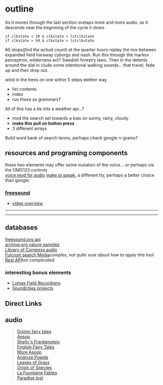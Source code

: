 # outline

As it moves through the last section ovelaps more and more audio. as it descends near the begnining of the cycle it slows
```
if clkstate < 10 & clkstate < lstclkstate
if clkstate > 50 & clkstate > lstclkstate
```
60 stops(*find the actual count*) at the quarter hours replay the mix between expanded field haraway cyborgs and nash.
Run this through the markov perceptron, wilderness act? Swedish forestry laws. Then in the detents around the dial in clude some intentional walking sounds... that travel, fade up and then drop out.

wind in the trees on one within 5 steps eiether way
* list contents
* index
* run these as grammars?

All of this has a tie into a weather api...?
* mod the search set towards a bias on sunny, rainy, cloudy
* __make this pull on button press__
* 3 different arrays

Build word bank of search terms, perhaps check google n-grams?





## resources and programing components
these two elements may offer some mutation of the voice... or perhaps via the OMG123 controls  
[voice mod for audio](http://planet-geek.com/2015/10/29/hacks/using-a-raspberry-pi-as-a-realtime-voice-changer-for-halloween/)
[make pi speak](https://www.dexterindustries.com/howto/make-your-raspberry-pi-speak/), a different tty, perhaps a better choice than google.

### [freesound](https://freesound.org/docs/api/resources_apiv2.html#other-resources)
* [video overview](https://www.youtube.com/watch?v=F3RB_4GCFds)

---
---
## databases
[freesound.org api](https://freesound.org/docs/api/#)  
[archive.org nature samples](https://archive.org/details/NaturalSoundsFieldRecordingArchive)  
[Library of Congress audio](https://www.loc.gov/audio/?fa=partof%3Acatalog%7Csubject%3Afield+recordings)  
[Fulcrum search Media](https://github.com/fulcrumapp/fulcrum-python)*complex, not quite sure about how to apply this tool*  
[Rest API](https://www.twilio.com/docs/api/video/recordings-resource)*too complicated*  

### interesting bonus elements
* [Lomax Field Recordigns](http://research.culturalequity.org/home-audio.jsp)
* [Soundcities projects](http://www.soundcities.com/info.php)

## Direct Links
## audio
> [Grimm fairy tales](https://archive.org/details/grimms_english_librivox)  
> [Aesop](https://archive.org/details/aesop_fables_volume_one_librivox)  
> [Shelly's Frankenstein](https://archive.org/details/frankenstein_shelley)  
> [English Fairy Tales](https://archive.org/details/english_fairy_tales_joy_librivox)  
> [More Aesop](https://archive.org/details/aesop_fables_volume_three_librivox)  
> [Analyze Poeple](https://archive.org/details/analyze_people_on_sight_1105_librivox)  
> [Leaves of Grass](https://archive.org/details/leaves_of_grass_librivox)  
> [Origin of Species](https://archive.org/details/origin_species_librivox)  
> [La Fountaine Fables](https://archive.org/details/fables_lafontaine_01_librivox)  
> [Paradise lost](https://archive.org/details/paradise_lost_08083_librivox)  
